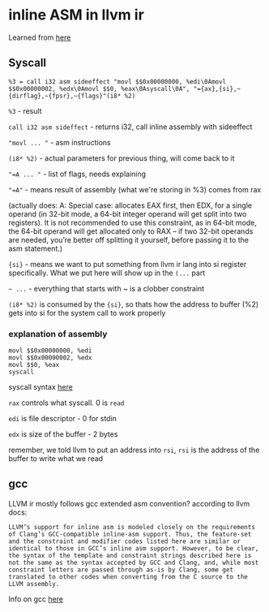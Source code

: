 # inline ASM in llvm ir

Learned from [here](http://llvm.org/docs/LangRef.html#inline-assembler-expressions)

## Syscall
```
%3 = call i32 asm sideeffect "movl $$0x00000000, %edi\0Amovl $$0x00000002, %edx\0Amovl $$0, %eax\0Asyscall\0A", "={ax},{si},~{dirflag},~{fpsr},~{flags}"(i8* %2)
```
`%3` - result

`call i32 asm sideffect` - returns i32, call inline assembly with sideeffect

`"movl ... "` - asm instructions

`(i8* %2)` - actual parameters for previous thing, will come back to it

`"=A ... "` - list of flags, needs explaining

`"=A"` - means result of assembly (what we're storing in %3) comes from rax

(actually does: A: Special case: allocates EAX first, then EDX, for a single operand (in 32-bit mode, a 64-bit integer operand will get split into two registers). It is not recommended to use this constraint, as in 64-bit mode, the 64-bit operand will get allocated only to RAX – if two 32-bit operands are needed, you’re better off splitting it yourself, before passing it to the asm statement.)

`{si}` - means we want to put something from llvm ir lang into si register specifically. What we put here will show up in the `(...` part

`~ ...` - everything that starts with ~ is a clobber constraint

`(i8* %2)` is consumed by the `{si}`, so thats how the address to buffer (%2) gets into si for the system call to work properly

### explanation of assembly

```
movl $$0x00000000, %edi
movl $$0x00000002, %edx
movl $$0, %eax
syscall
```
syscall syntax [here](https://blog.rchapman.org/posts/Linux_System_Call_Table_for_x86_64/)

`rax` controls what syscall. 0 is `read`

`edi` is file descriptor - 0 for stdin

`edx` is size of the buffer - 2 bytes

remember, we told llvm to put an address into `rsi`, `rsi` is the address of the buffer to write what we read

## gcc

LLVM ir mostly follows gcc extended asm convention? according to llvm docs:

```
LLVM’s support for inline asm is modeled closely on the requirements of Clang’s GCC-compatible inline-asm support. Thus, the feature-set and the constraint and modifier codes listed here are similar or identical to those in GCC’s inline asm support. However, to be clear, the syntax of the template and constraint strings described here is not the same as the syntax accepted by GCC and Clang, and, while most constraint letters are passed through as-is by Clang, some get translated to other codes when converting from the C source to the LLVM assembly.
```

Info on gcc [here](https://gcc.gnu.org/onlinedocs/gcc/Extended-Asm.html)

